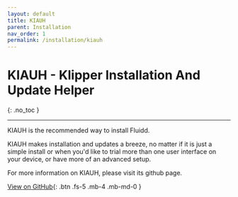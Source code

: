 ```yaml
---
layout: default
title: KIAUH
parent: Installation
nav_order: 1
permalink: /installation/kiauh
---
```


# KIAUH - Klipper Installation And Update Helper
{: .no_toc }

---

KIAUH is the recommended way to install Fluidd.

KIAUH makes installation and updates a breeze, no matter if it is just a simple
install or when you'd like to trial more than one user interface on your device,
or have more of an advanced setup.

For more information on KIAUH, please visit its github page.

[View on GitHub](https://github.com/dw-0/kiauh){: .btn .fs-5 .mb-4 .mb-md-0 }
